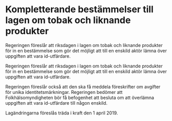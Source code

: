 # Kompletterande bestämmelser till lagen om tobak och liknande produkter

Regeringen föreslår att riksdagen i lagen om tobak och liknande produkter för in en bestämmelse som gör det möjligt att till en enskild aktör lämna över uppgiften att vara id-utfärdare.

Regeringen föreslår att riksdagen i lagen om tobak och liknande produkter för in en bestämmelse som gör det möjligt att till en enskild aktör lämna över uppgiften att vara id-utfärdare.

Regeringen föreslår också att den ska få meddela föreskrifter om avgifter för unika identitetsmärkningar. Regeringen bedömer att Folkhälsomyndigheten bör få befogenhet att besluta om att överlämna uppgiften att vara id-utfärdare till någon enskild.

Lagändringarna föreslås träda i kraft den 1 april 2019.
